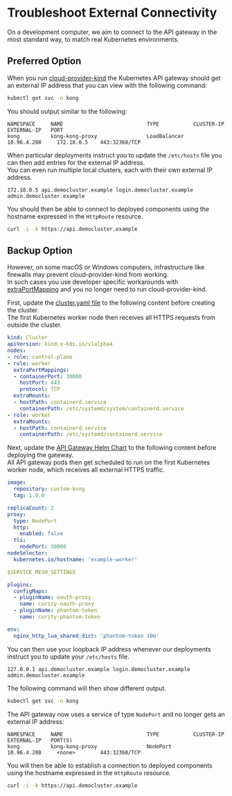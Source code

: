 # Troubleshoot External Connectivity

On a development computer, we aim to connect to the API gateway in the most standard way, to match real Kubernetes environments.

## Preferred Option

When you run [cloud-provider-kind](https://github.com/kubernetes-sigs/cloud-provider-kind) the Kubernetes API gateway should get an external IP address that you can view with the following command:

```bash
kubectl get svc -n kong
```

You should output similar to the following:

```text
NAMESPACE     NAME                           TYPE           CLUSTER-IP      EXTERNAL-IP   PORT
kong          kong-kong-proxy                LoadBalancer   10.96.4.208     172.18.0.5    443:32368/TCP
```

When particular deployments instruct you to update the `/etc/hosts` file you can then add entries for the external IP address.\
You can even run multiple local clusters, each with their own external IP address. 

```text
172.18.0.5 api.democluster.example login.democluster.example admin.democluster.example
```

You should then be able to connect to deployed components using the hostname expressed in the `HttpRoute` resource.

```bash
curl -i -k https://api.democluster.example
```

## Backup Option

However, on some macOS or Windows computers, infrastructure like firewalls may prevent cloud-provider-kind from working.\
In such cases you use developer specific workarounds with [extraPortMapping](https://kind.sigs.k8s.io/docs/user/ingress/#option-2-extraportmapping) and you no longer need to run cloud-provider-kind.

First, update the [cluster.yaml file](../base/cluster.yaml) to the following content before creating the cluster.\
The first Kubernetes worker node then receives all HTTPS requests from outside the cluster.

```yaml
kind: Cluster
apiVersion: kind.x-k8s.io/v1alpha4
nodes:
- role: control-plane
- role: worker
  extraPortMappings:
  - containerPort: 30000
    hostPort: 443
    protocol: TCP
  extraMounts:
  - hostPath: containerd.service
    containerPath: /etc/systemd/system/containerd.service
- role: worker
  extraMounts:
  - hostPath: containerd.service
    containerPath: /etc/systemd/containerd.service
```

Next, update the [API Gateway Helm Chart](../apigateway/helm-values-template.yaml) to the following content before deploying the gateway.\
All API gateway pods then get scheduled to run on the first Kubernetes worker node, which receives all external HTTPS traffic.

```yaml
image:
  repository: custom-kong
  tag: 1.0.0

replicaCount: 2
proxy:
  type: NodePort
  http:
    enabled: false
  tls:
    nodePort: 30000
nodeSelector:
  kubernetes.io/hostname: 'example-worker'

$SERVICE_MESH_SETTINGS

plugins:
  configMaps:
  - pluginName: oauth-proxy
    name: curity-oauth-proxy
  - pluginName: phantom-token
    name: curity-phantom-token

env:
  nginx_http_lua_shared_dict: 'phantom-token 10m'
```

You can then use your loopback IP address whenever our deployments instruct you to update your `/etc/hosts` file.

```text
127.0.0.1 api.democluster.example login.democluster.example admin.democluster.example
```

The following command will then show different output.

```bash
kubectl get svc -n kong
```

The API gateway now uses a service of type `NodePort` and no longer gets an external IP address:

```text
NAMESPACE     NAME                           TYPE           CLUSTER-IP      EXTERNAL-IP   PORT(S)
kong          kong-kong-proxy                NodePort       10.96.4.208     <none>        443:32368/TCP
```

You will then be able to establish a connection to deployed components using the hostname expressed in the `HttpRoute` resource.

```bash
curl -i -k https://api.democluster.example
```
